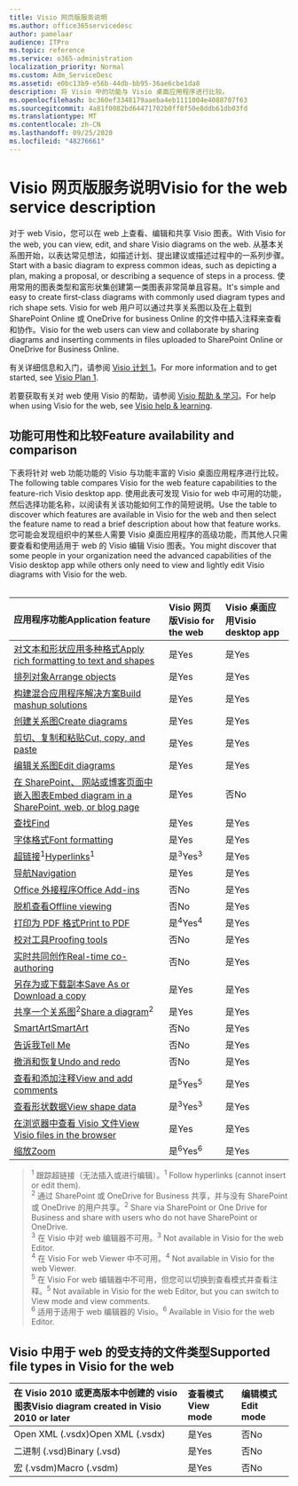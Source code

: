 ```yaml
---
title: Visio 网页版服务说明
ms.author: office365servicedesc
author: pamelaar
audience: ITPro
ms.topic: reference
ms.service: o365-administration
localization_priority: Normal
ms.custom: Adm_ServiceDesc
ms.assetid: e0bc13b9-e56b-44db-bb95-36ae6cbe1da8
description: 将 Visio 中的功能与 Visio 桌面应用程序进行比较。
ms.openlocfilehash: bc360ef3348179aaeba4eb1111004e4088707f63
ms.sourcegitcommit: 4a81f0082bd64471702b0ff8f50e8ddb61db03fd
ms.translationtype: MT
ms.contentlocale: zh-CN
ms.lasthandoff: 09/25/2020
ms.locfileid: "48276661"
---
```

# <a name="visio-for-the-web-service-description"></a><span data-ttu-id="5afdf-103">Visio 网页版服务说明</span><span class="sxs-lookup"><span data-stu-id="5afdf-103">Visio for the web service description</span></span>

<span data-ttu-id="5afdf-104">对于 web Visio，您可以在 web 上查看、编辑和共享 Visio 图表。</span><span class="sxs-lookup"><span data-stu-id="5afdf-104">With Visio for the web, you can view, edit, and share Visio diagrams on the web.</span></span> <span data-ttu-id="5afdf-105">从基本关系图开始，以表达常见想法，如描述计划、提出建议或描述过程中的一系列步骤。</span><span class="sxs-lookup"><span data-stu-id="5afdf-105">Start with a basic diagram to express common ideas, such as depicting a plan, making a proposal, or describing a sequence of steps in a process.</span></span> <span data-ttu-id="5afdf-106">使用常用的图表类型和富形状集创建第一类图表非常简单且容易。</span><span class="sxs-lookup"><span data-stu-id="5afdf-106">It's simple and easy to create first-class diagrams with commonly used diagram types and rich shape sets.</span></span> <span data-ttu-id="5afdf-107">Visio for web 用户可以通过共享关系图以及在上载到 SharePoint Online 或 OneDrive for business Online 的文件中插入注释来查看和协作。</span><span class="sxs-lookup"><span data-stu-id="5afdf-107">Visio for the web users can view and collaborate by sharing diagrams and inserting comments in files uploaded to SharePoint Online or OneDrive for Business Online.</span></span>
  
<span data-ttu-id="5afdf-108">有关详细信息和入门，请参阅 [Visio 计划 1](https://products.office.com/visio/visio-online)。</span><span class="sxs-lookup"><span data-stu-id="5afdf-108">For more information and to get started, see [Visio Plan 1](https://products.office.com/visio/visio-online).</span></span>
  
<span data-ttu-id="5afdf-109">若要获取有关对 web 使用 Visio 的帮助，请参阅 [Visio 帮助 & 学习](https://support.office.com/visio)。</span><span class="sxs-lookup"><span data-stu-id="5afdf-109">For help when using Visio for the web, see [Visio help & learning](https://support.office.com/visio).</span></span>
  
## <a name="feature-availability-and-comparison"></a><span data-ttu-id="5afdf-110">功能可用性和比较</span><span class="sxs-lookup"><span data-stu-id="5afdf-110">Feature availability and comparison</span></span>

<span data-ttu-id="5afdf-111">下表将针对 web 功能功能的 Visio 与功能丰富的 Visio 桌面应用程序进行比较。</span><span class="sxs-lookup"><span data-stu-id="5afdf-111">The following table compares Visio for the web feature capabilities to the feature-rich Visio desktop app.</span></span> <span data-ttu-id="5afdf-112">使用此表可发现 Visio for web 中可用的功能，然后选择功能名称，以阅读有关该功能如何工作的简短说明。</span><span class="sxs-lookup"><span data-stu-id="5afdf-112">Use the table to discover which features are available in Visio for the web and then select the feature name to read a brief description about how that feature works.</span></span> <span data-ttu-id="5afdf-113">您可能会发现组织中的某些人需要 Visio 桌面应用程序的高级功能，而其他人只需要查看和使用适用于 web 的 Visio 编辑 Visio 图表。</span><span class="sxs-lookup"><span data-stu-id="5afdf-113">You might discover that some people in your organization need the advanced capabilities of the Visio desktop app while others only need to view and lightly edit Visio diagrams with Visio for the web.</span></span><br><br> 
  
| <span data-ttu-id="5afdf-114">应用程序功能</span><span class="sxs-lookup"><span data-stu-id="5afdf-114">Application feature</span></span> | <span data-ttu-id="5afdf-115">Visio 网页版</span><span class="sxs-lookup"><span data-stu-id="5afdf-115">Visio for the web</span></span> | <span data-ttu-id="5afdf-116">Visio 桌面应用</span><span class="sxs-lookup"><span data-stu-id="5afdf-116">Visio desktop app</span></span> |
|:-----|:-----|:-----|
|[<span data-ttu-id="5afdf-117">对文本和形状应用多种格式</span><span class="sxs-lookup"><span data-stu-id="5afdf-117">Apply rich formatting to text and shapes</span></span>](visio-online.md#apply-rich-formatting-to-text-and-shapes) <br/> |<span data-ttu-id="5afdf-118">是</span><span class="sxs-lookup"><span data-stu-id="5afdf-118">Yes</span></span>  <br/> |<span data-ttu-id="5afdf-119">是</span><span class="sxs-lookup"><span data-stu-id="5afdf-119">Yes</span></span>  <br/> |
|[<span data-ttu-id="5afdf-120">排列对象</span><span class="sxs-lookup"><span data-stu-id="5afdf-120">Arrange objects</span></span>](visio-online.md#arrange-objects) <br/> |<span data-ttu-id="5afdf-121">是</span><span class="sxs-lookup"><span data-stu-id="5afdf-121">Yes</span></span>  <br/> |<span data-ttu-id="5afdf-122">是</span><span class="sxs-lookup"><span data-stu-id="5afdf-122">Yes</span></span>  <br/> |
|[<span data-ttu-id="5afdf-123">构建混合应用程序解决方案</span><span class="sxs-lookup"><span data-stu-id="5afdf-123">Build mashup solutions</span></span>](visio-online.md#build-mashup-solutions) <br/> |<span data-ttu-id="5afdf-124">是</span><span class="sxs-lookup"><span data-stu-id="5afdf-124">Yes</span></span>  <br/> |<span data-ttu-id="5afdf-125">是</span><span class="sxs-lookup"><span data-stu-id="5afdf-125">Yes</span></span>  <br/> |
|[<span data-ttu-id="5afdf-126">创建关系图</span><span class="sxs-lookup"><span data-stu-id="5afdf-126">Create diagrams</span></span>](visio-online.md#create-diagrams) <br/> |<span data-ttu-id="5afdf-127">是</span><span class="sxs-lookup"><span data-stu-id="5afdf-127">Yes</span></span>  <br/> |<span data-ttu-id="5afdf-128">是</span><span class="sxs-lookup"><span data-stu-id="5afdf-128">Yes</span></span>  <br/> |
|[<span data-ttu-id="5afdf-129">剪切、复制和粘贴</span><span class="sxs-lookup"><span data-stu-id="5afdf-129">Cut, copy, and paste</span></span>](visio-online.md#cut-copy-and-paste) <br/> |<span data-ttu-id="5afdf-130">是</span><span class="sxs-lookup"><span data-stu-id="5afdf-130">Yes</span></span>  <br/> |<span data-ttu-id="5afdf-131">是</span><span class="sxs-lookup"><span data-stu-id="5afdf-131">Yes</span></span>  <br/> |
|[<span data-ttu-id="5afdf-132">编辑关系图</span><span class="sxs-lookup"><span data-stu-id="5afdf-132">Edit diagrams</span></span>](visio-online.md#edit-diagrams) <br/> |<span data-ttu-id="5afdf-133">是</span><span class="sxs-lookup"><span data-stu-id="5afdf-133">Yes</span></span>  <br/> |<span data-ttu-id="5afdf-134">是</span><span class="sxs-lookup"><span data-stu-id="5afdf-134">Yes</span></span>  <br/> |
|[<span data-ttu-id="5afdf-135">在 SharePoint、 网站或博客页面中嵌入图表</span><span class="sxs-lookup"><span data-stu-id="5afdf-135">Embed diagram in a SharePoint, web, or blog page</span></span>](visio-online.md#embed-diagram-in-a-sharepoint-web-or-blog-page) <br/> |<span data-ttu-id="5afdf-136">是</span><span class="sxs-lookup"><span data-stu-id="5afdf-136">Yes</span></span>  <br/> |<span data-ttu-id="5afdf-137">否</span><span class="sxs-lookup"><span data-stu-id="5afdf-137">No</span></span>  <br/> |
|[<span data-ttu-id="5afdf-138">查找</span><span class="sxs-lookup"><span data-stu-id="5afdf-138">Find</span></span>](visio-online.md#find) <br/> |<span data-ttu-id="5afdf-139">是</span><span class="sxs-lookup"><span data-stu-id="5afdf-139">Yes</span></span>  <br/> |<span data-ttu-id="5afdf-140">是</span><span class="sxs-lookup"><span data-stu-id="5afdf-140">Yes</span></span>  <br/> |
|[<span data-ttu-id="5afdf-141">字体格式</span><span class="sxs-lookup"><span data-stu-id="5afdf-141">Font formatting</span></span>](visio-online.md#font-formatting) <br/> |<span data-ttu-id="5afdf-142">是</span><span class="sxs-lookup"><span data-stu-id="5afdf-142">Yes</span></span>  <br/> |<span data-ttu-id="5afdf-143">是</span><span class="sxs-lookup"><span data-stu-id="5afdf-143">Yes</span></span>  <br/> |
|<span data-ttu-id="5afdf-144">[超链接](visio-online.md#hyperlinks)<sup>1</sup></span><span class="sxs-lookup"><span data-stu-id="5afdf-144">[Hyperlinks](visio-online.md#hyperlinks)<sup>1</sup></span></span> <br/> |<span data-ttu-id="5afdf-145">是<sup>3</sup></span><span class="sxs-lookup"><span data-stu-id="5afdf-145">Yes<sup>3</sup></span></span> <br/> |<span data-ttu-id="5afdf-146">是</span><span class="sxs-lookup"><span data-stu-id="5afdf-146">Yes</span></span>  <br/> |
|[<span data-ttu-id="5afdf-147">导航</span><span class="sxs-lookup"><span data-stu-id="5afdf-147">Navigation</span></span>](visio-online.md#navigation) <br/> |<span data-ttu-id="5afdf-148">是</span><span class="sxs-lookup"><span data-stu-id="5afdf-148">Yes</span></span>  <br/> |<span data-ttu-id="5afdf-149">是</span><span class="sxs-lookup"><span data-stu-id="5afdf-149">Yes</span></span>  <br/> |
|[<span data-ttu-id="5afdf-150">Office 外接程序</span><span class="sxs-lookup"><span data-stu-id="5afdf-150">Office Add-ins</span></span>](visio-online.md#office-add-ins) <br/> |<span data-ttu-id="5afdf-151">否</span><span class="sxs-lookup"><span data-stu-id="5afdf-151">No</span></span>  <br/> |<span data-ttu-id="5afdf-152">是</span><span class="sxs-lookup"><span data-stu-id="5afdf-152">Yes</span></span>  <br/> |
|[<span data-ttu-id="5afdf-153">脱机查看</span><span class="sxs-lookup"><span data-stu-id="5afdf-153">Offline viewing</span></span>](visio-online.md#offline-viewing) <br/> |<span data-ttu-id="5afdf-154">否</span><span class="sxs-lookup"><span data-stu-id="5afdf-154">No</span></span>  <br/> |<span data-ttu-id="5afdf-155">是</span><span class="sxs-lookup"><span data-stu-id="5afdf-155">Yes</span></span>  <br/> |
|[<span data-ttu-id="5afdf-156">打印为 PDF 格式</span><span class="sxs-lookup"><span data-stu-id="5afdf-156">Print to PDF</span></span>](visio-online.md#print-to-pdf) <br/> |<span data-ttu-id="5afdf-157">是<sup>4</sup></span><span class="sxs-lookup"><span data-stu-id="5afdf-157">Yes<sup>4</sup></span></span> <br/> |<span data-ttu-id="5afdf-158">是</span><span class="sxs-lookup"><span data-stu-id="5afdf-158">Yes</span></span>  <br/> |
|[<span data-ttu-id="5afdf-159">校对工具</span><span class="sxs-lookup"><span data-stu-id="5afdf-159">Proofing tools</span></span>](visio-online.md#proofing-tools) <br/> |<span data-ttu-id="5afdf-160">否</span><span class="sxs-lookup"><span data-stu-id="5afdf-160">No</span></span>  <br/> |<span data-ttu-id="5afdf-161">是</span><span class="sxs-lookup"><span data-stu-id="5afdf-161">Yes</span></span>  <br/> |
|[<span data-ttu-id="5afdf-162">实时共同创作</span><span class="sxs-lookup"><span data-stu-id="5afdf-162">Real-time co-authoring</span></span>](visio-online.md#real-time-co-authoring) <br/> |<span data-ttu-id="5afdf-163">否</span><span class="sxs-lookup"><span data-stu-id="5afdf-163">No</span></span>  <br/> |<span data-ttu-id="5afdf-164">是</span><span class="sxs-lookup"><span data-stu-id="5afdf-164">Yes</span></span>  <br/> |
|[<span data-ttu-id="5afdf-165">另存为或下载副本</span><span class="sxs-lookup"><span data-stu-id="5afdf-165">Save As or Download a copy</span></span>](visio-online.md#save-as-or-download-a-copy) <br/> |<span data-ttu-id="5afdf-166">是</span><span class="sxs-lookup"><span data-stu-id="5afdf-166">Yes</span></span>  <br/> |<span data-ttu-id="5afdf-167">是</span><span class="sxs-lookup"><span data-stu-id="5afdf-167">Yes</span></span>  <br/> |
|<span data-ttu-id="5afdf-168">[共享一个关系图](visio-online.md#share-a-diagram)<sup>2</sup></span><span class="sxs-lookup"><span data-stu-id="5afdf-168">[Share a diagram](visio-online.md#share-a-diagram)<sup>2</sup></span></span> <br/> |<span data-ttu-id="5afdf-169">是</span><span class="sxs-lookup"><span data-stu-id="5afdf-169">Yes</span></span>  <br/> |<span data-ttu-id="5afdf-170">是</span><span class="sxs-lookup"><span data-stu-id="5afdf-170">Yes</span></span>  <br/> |
|[<span data-ttu-id="5afdf-171">SmartArt</span><span class="sxs-lookup"><span data-stu-id="5afdf-171">SmartArt</span></span>](visio-online.md#smartart) <br/> |<span data-ttu-id="5afdf-172">否</span><span class="sxs-lookup"><span data-stu-id="5afdf-172">No</span></span>  <br/> |<span data-ttu-id="5afdf-173">是</span><span class="sxs-lookup"><span data-stu-id="5afdf-173">Yes</span></span>  <br/> |
|[<span data-ttu-id="5afdf-174">告诉我</span><span class="sxs-lookup"><span data-stu-id="5afdf-174">Tell Me</span></span>](visio-online.md#tell-me) <br/> |<span data-ttu-id="5afdf-175">否</span><span class="sxs-lookup"><span data-stu-id="5afdf-175">No</span></span>  <br/> |<span data-ttu-id="5afdf-176">是</span><span class="sxs-lookup"><span data-stu-id="5afdf-176">Yes</span></span>  <br/> |
|[<span data-ttu-id="5afdf-177">撤消和恢复</span><span class="sxs-lookup"><span data-stu-id="5afdf-177">Undo and redo</span></span>](visio-online.md#undo-and-redo) <br/> |<span data-ttu-id="5afdf-178">否</span><span class="sxs-lookup"><span data-stu-id="5afdf-178">No</span></span>  <br/> |<span data-ttu-id="5afdf-179">是</span><span class="sxs-lookup"><span data-stu-id="5afdf-179">Yes</span></span>  <br/> |
|[<span data-ttu-id="5afdf-180">查看和添加注释</span><span class="sxs-lookup"><span data-stu-id="5afdf-180">View and add comments</span></span>](visio-online.md#view-and-add-comments) <br/> |<span data-ttu-id="5afdf-181">是<sup>5</sup></span><span class="sxs-lookup"><span data-stu-id="5afdf-181">Yes<sup>5</sup></span></span> <br/> |<span data-ttu-id="5afdf-182">是</span><span class="sxs-lookup"><span data-stu-id="5afdf-182">Yes</span></span>  <br/> |
|[<span data-ttu-id="5afdf-183">查看形状数据</span><span class="sxs-lookup"><span data-stu-id="5afdf-183">View shape data</span></span>](visio-online.md#view-shape-data) <br/> |<span data-ttu-id="5afdf-184">是<sup>3</sup></span><span class="sxs-lookup"><span data-stu-id="5afdf-184">Yes<sup>3</sup></span></span> <br/> |<span data-ttu-id="5afdf-185">是</span><span class="sxs-lookup"><span data-stu-id="5afdf-185">Yes</span></span>  <br/> |
|[<span data-ttu-id="5afdf-186">在浏览器中查看 Visio 文件</span><span class="sxs-lookup"><span data-stu-id="5afdf-186">View Visio files in the browser</span></span>](visio-online.md#view-visio-files-in-the-browser) <br/> |<span data-ttu-id="5afdf-187">是</span><span class="sxs-lookup"><span data-stu-id="5afdf-187">Yes</span></span>  <br/> |<span data-ttu-id="5afdf-188">是</span><span class="sxs-lookup"><span data-stu-id="5afdf-188">Yes</span></span>  <br/> |
|[<span data-ttu-id="5afdf-189">缩放</span><span class="sxs-lookup"><span data-stu-id="5afdf-189">Zoom</span></span>](visio-online.md#zoom) <br/> |<span data-ttu-id="5afdf-190">是<sup>6</sup></span><span class="sxs-lookup"><span data-stu-id="5afdf-190">Yes<sup>6</sup></span></span> <br/> |<span data-ttu-id="5afdf-191">是</span><span class="sxs-lookup"><span data-stu-id="5afdf-191">Yes</span></span>  <br/> |
   
> <span data-ttu-id="5afdf-192"><sup>1</sup> 跟踪超链接（无法插入或进行编辑）。</span><span class="sxs-lookup"><span data-stu-id="5afdf-192"><sup>1</sup> Follow hyperlinks (cannot insert or edit them).</span></span> 
<br/><span data-ttu-id="5afdf-193"><sup>2</sup> 通过 SharePoint 或 OneDrive for Business 共享，并与没有 SharePoint 或 OneDrive 的用户共享。</span><span class="sxs-lookup"><span data-stu-id="5afdf-193"><sup>2</sup> Share via SharePoint or One Drive for Business and share with users who do not have SharePoint or OneDrive.</span></span> 
<br/> <span data-ttu-id="5afdf-194"><sup>3</sup> 在 Visio 中对 web 编辑器不可用。</span><span class="sxs-lookup"><span data-stu-id="5afdf-194"><sup>3</sup> Not available in Visio for the web Editor.</span></span>
<br/><span data-ttu-id="5afdf-195"><sup>4</sup> 在 Visio For web Viewer 中不可用。</span><span class="sxs-lookup"><span data-stu-id="5afdf-195"><sup>4</sup> Not available in Visio for the web Viewer.</span></span> 
<br/><span data-ttu-id="5afdf-196"><sup>5</sup> 在 Visio For web 编辑器中不可用，但您可以切换到查看模式并查看注释。</span><span class="sxs-lookup"><span data-stu-id="5afdf-196"><sup>5</sup> Not available in Visio for the web Editor, but you can switch to View mode and view comments.</span></span> 
<br/><span data-ttu-id="5afdf-197"><sup>6</sup> 适用于适用于 web 编辑器的 Visio。</span><span class="sxs-lookup"><span data-stu-id="5afdf-197"><sup>6</sup> Available in Visio for the web Editor.</span></span> 
  
## <a name="supported-file-types-in-visio-for-the-web"></a><span data-ttu-id="5afdf-198">Visio 中用于 web 的受支持的文件类型</span><span class="sxs-lookup"><span data-stu-id="5afdf-198">Supported file types in Visio for the web</span></span>

| <span data-ttu-id="5afdf-199">在 Visio 2010 或更高版本中创建的 visio 图表</span><span class="sxs-lookup"><span data-stu-id="5afdf-199">Visio diagram created in Visio 2010 or later</span></span> | <span data-ttu-id="5afdf-200">查看模式</span><span class="sxs-lookup"><span data-stu-id="5afdf-200">View mode</span></span> | <span data-ttu-id="5afdf-201">编辑模式</span><span class="sxs-lookup"><span data-stu-id="5afdf-201">Edit mode</span></span> |
|:-----|:-----|:-----|
|<span data-ttu-id="5afdf-202">Open XML (.vsdx)</span><span class="sxs-lookup"><span data-stu-id="5afdf-202">Open XML (.vsdx)</span></span>  <br/> |<span data-ttu-id="5afdf-203">是</span><span class="sxs-lookup"><span data-stu-id="5afdf-203">Yes</span></span>  <br/> |<span data-ttu-id="5afdf-204">否</span><span class="sxs-lookup"><span data-stu-id="5afdf-204">No</span></span>  <br/> |
|<span data-ttu-id="5afdf-205">二进制 (.vsd)</span><span class="sxs-lookup"><span data-stu-id="5afdf-205">Binary (.vsd)</span></span>  <br/> |<span data-ttu-id="5afdf-206">是</span><span class="sxs-lookup"><span data-stu-id="5afdf-206">Yes</span></span>  <br/> |<span data-ttu-id="5afdf-207">否</span><span class="sxs-lookup"><span data-stu-id="5afdf-207">No</span></span>  <br/> |
|<span data-ttu-id="5afdf-208">宏 (.vsdm)</span><span class="sxs-lookup"><span data-stu-id="5afdf-208">Macro (.vsdm)</span></span>  <br/> |<span data-ttu-id="5afdf-209">是</span><span class="sxs-lookup"><span data-stu-id="5afdf-209">Yes</span></span>  <br/> |<span data-ttu-id="5afdf-210">否</span><span class="sxs-lookup"><span data-stu-id="5afdf-210">No</span></span>  <br/> |
   


